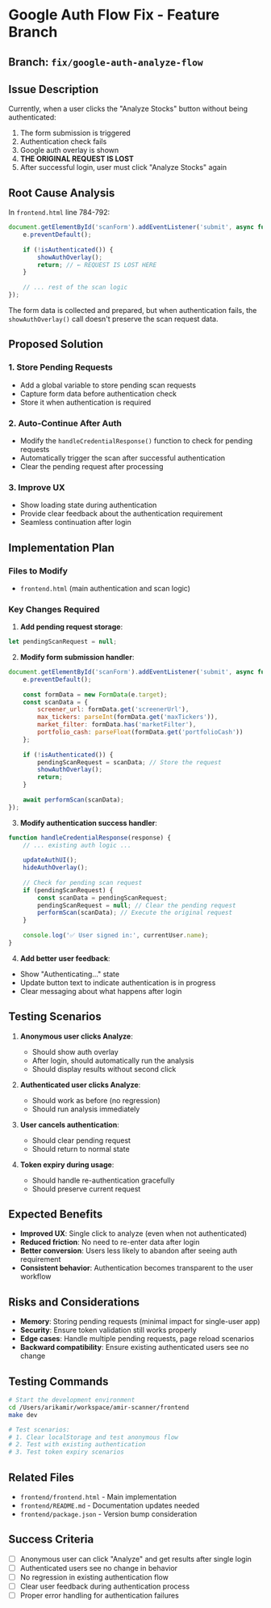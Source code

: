 # Google Auth Flow Fix - Feature Branch

## Branch: `fix/google-auth-analyze-flow`

## Issue Description

Currently, when a user clicks the "Analyze Stocks" button without being authenticated:

1. The form submission is triggered
2. Authentication check fails 
3. Google auth overlay is shown
4. **THE ORIGINAL REQUEST IS LOST**
5. After successful login, user must click "Analyze Stocks" again

## Root Cause Analysis

In `frontend.html` line 784-792:

```javascript
document.getElementById('scanForm').addEventListener('submit', async function(e) {
    e.preventDefault();
    
    if (!isAuthenticated()) {
        showAuthOverlay();
        return; // ← REQUEST IS LOST HERE
    }
    
    // ... rest of the scan logic
});
```

The form data is collected and prepared, but when authentication fails, the `showAuthOverlay()` call doesn't preserve the scan request data.

## Proposed Solution

### 1. Store Pending Requests
- Add a global variable to store pending scan requests
- Capture form data before authentication check
- Store it when authentication is required

### 2. Auto-Continue After Auth
- Modify the `handleCredentialResponse()` function to check for pending requests
- Automatically trigger the scan after successful authentication
- Clear the pending request after processing

### 3. Improve UX
- Show loading state during authentication
- Provide clear feedback about the authentication requirement
- Seamless continuation after login

## Implementation Plan

### Files to Modify
- `frontend.html` (main authentication and scan logic)

### Key Changes Required

1. **Add pending request storage**:
```javascript
let pendingScanRequest = null;
```

2. **Modify form submission handler**:
```javascript
document.getElementById('scanForm').addEventListener('submit', async function(e) {
    e.preventDefault();
    
    const formData = new FormData(e.target);
    const scanData = {
        screener_url: formData.get('screenerUrl'),
        max_tickers: parseInt(formData.get('maxTickers')),
        market_filter: formData.has('marketFilter'),
        portfolio_cash: parseFloat(formData.get('portfolioCash'))
    };
    
    if (!isAuthenticated()) {
        pendingScanRequest = scanData; // Store the request
        showAuthOverlay();
        return;
    }
    
    await performScan(scanData);
});
```

3. **Modify authentication success handler**:
```javascript
function handleCredentialResponse(response) {
    // ... existing auth logic ...
    
    updateAuthUI();
    hideAuthOverlay();
    
    // Check for pending scan request
    if (pendingScanRequest) {
        const scanData = pendingScanRequest;
        pendingScanRequest = null; // Clear the pending request
        performScan(scanData); // Execute the original request
    }
    
    console.log('✅ User signed in:', currentUser.name);
}
```

4. **Add better user feedback**:
- Show "Authenticating..." state
- Update button text to indicate authentication is in progress
- Clear messaging about what happens after login

## Testing Scenarios

1. **Anonymous user clicks Analyze**:
   - Should show auth overlay
   - After login, should automatically run the analysis
   - Should display results without second click

2. **Authenticated user clicks Analyze**:
   - Should work as before (no regression)
   - Should run analysis immediately

3. **User cancels authentication**:
   - Should clear pending request
   - Should return to normal state

4. **Token expiry during usage**:
   - Should handle re-authentication gracefully
   - Should preserve current request

## Expected Benefits

- **Improved UX**: Single click to analyze (even when not authenticated)
- **Reduced friction**: No need to re-enter data after login
- **Better conversion**: Users less likely to abandon after seeing auth requirement
- **Consistent behavior**: Authentication becomes transparent to the user workflow

## Risks and Considerations

- **Memory**: Storing pending requests (minimal impact for single-user app)
- **Security**: Ensure token validation still works properly
- **Edge cases**: Handle multiple pending requests, page reload scenarios
- **Backward compatibility**: Ensure existing authenticated users see no change

## Testing Commands

```bash
# Start the development environment
cd /Users/arikamir/workspace/amir-scanner/frontend
make dev

# Test scenarios:
# 1. Clear localStorage and test anonymous flow
# 2. Test with existing authentication
# 3. Test token expiry scenarios
```

## Related Files

- `frontend/frontend.html` - Main implementation
- `frontend/README.md` - Documentation updates needed
- `frontend/package.json` - Version bump consideration

## Success Criteria

- [ ] Anonymous user can click "Analyze" and get results after single login
- [ ] Authenticated users see no change in behavior  
- [ ] No regression in existing authentication flow
- [ ] Clear user feedback during authentication process
- [ ] Proper error handling for authentication failures
